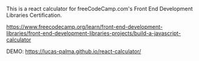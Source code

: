 This is a react calculator for freeCodeCamp.com's Front End Development Libraries Certification.

https://www.freecodecamp.org/learn/front-end-development-libraries/front-end-development-libraries-projects/build-a-javascript-calculator

DEMO: https://lucas-palma.github.io/react-calculator/
